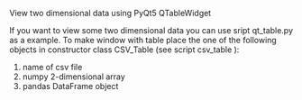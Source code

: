 
View two dimensional data using PyQt5 QTableWidget 

If you want to view some two dimensional data you can use sript qt_table.py as a example. 
To make window with table place the one of the following objects in constructor class CSV_Table (see script csv_table ):

1. name of csv file
2. numpy 2-dimensional array
3. pandas DataFrame object


    
